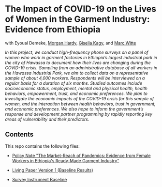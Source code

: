 # The Impact of COVID-19 on the Lives of Women in the Garment Industry: Evidence from Ethiopia

with Eyoual Demeke, [Morgan Hardy](https://sites.google.com/a/nyu.edu/morganhardy/home), [Gisella Kagy](http://pages.vassar.edu/gisellakagy/), and [Marc Witte](http://www.marcwitte.com)

*In this project, we conduct high-frequency phone surveys on a panel of women who work in garment factories in Ethiopia’s largest industrial park in the city of Hawassa to document how their lives are changing during the COVID-19 crisis. Sampling from an administrative database of all workers in the Hawassa Industrial Park, we aim to collect data on a representative sample of about 4,000 workers. Respondents will be interviewed on a regular basis for a duration of six months. Studied outcomes include socioeconomic status, employment, mental and physical health, health behaviors, empowerment, trust, and economic preferences. We plan to investigate the economic impacts of the COVID-19 crisis for this sample of women, and the interaction between health behaviors, trust in government, and economic preferences. We also hope to inform the government’s response and development partner programming by rapidly reporting key areas of vulnerability and their predictors.*


## Contents

This repo contains the following files:

- [Policy Note "The Market-Reach of Pandemics: Evidence from Female Workers in Ethiopia's Ready-Made Garment Industry"](https://github.com/chrjmeyer/GarmentWorkersEthiopiaCOVID19/blob/master/MarketReachofPandemics.pdf)

- [Living Paper Version 1 (Baseline Results)](https://github.com/chrjmeyer/GarmentWorkersEthiopiaCOVID19/blob/master/LivingPaper_v01_20200531.pdf)

- [Survey Instrument Baseline](https://github.com/chrjmeyer/GarmentWorkersEthiopiaCOVID19/blob/master/survey_instruments/baselinesurvey_english_public.pdf)
